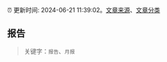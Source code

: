:alarm_clock: 更新时间: 2024-06-21 11:39:02。[文章来源](/README.md)、[文章分类](/TAGS.md)

## 报告


> 关键字：`报告`、`月报`



